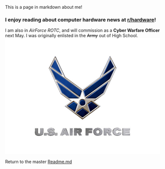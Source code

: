 This is a page in markdown about me!

### I enjoy reading about computer hardware news at [r/hardware](https://www.reddit.com/r/hardware/)!

I am also in *AirForce ROTC*, and will commission as a **Cyber Warfare Officer** next May.
I was originally enlisted in the ~~Army~~ out of High School.
![Air Force](https://github.com/mister-mellow/markdownChallenge/blob/master/airforce640x480_20100917121612_640_480.JPG)


Return to the master [Readme.md](https://github.com/mister-mellow/markdownChallenge/blob/master/README.md)
